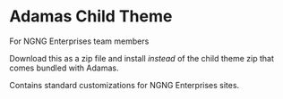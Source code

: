 # Adamas Child Theme
For NGNG Enterprises team members

Download this as a zip file and install *instead* of the child theme zip that comes bundled with Adamas.

Contains standard customizations for NGNG Enterprises sites.
